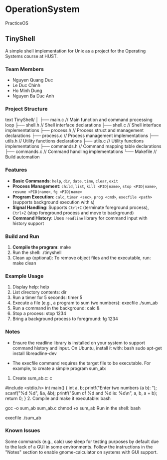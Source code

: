 # OperationSystem
PracticeOS

## TinyShell
A simple shell implementation for Unix as a project for the Operating Systems course at HUST.

### Team Members
- Nguyen Quang Duc
- Le Duc Chinh
- Ho Minh Dung
- Nguyen Ba Duc Anh

### Project Structure
text
TinyShell/
│
├── main.c         // Main function and command processing loop
├── shell.h        // Shell interface declarations
├── shell.c        // Shell interface implementations
├── process.h      // Process struct and management declarations
├── process.c      // Process management implementations
├── utils.h        // Utility functions declarations
├── utils.c        // Utility functions implementations
├── commands.h     // Command mapping table declarations
├── commands.c     // Command handling implementations
└── Makefile       // Build automation


### Features
- **Basic Commands**: `help`, `dir`, `date`, `time`, `clear`, `exit`
- **Process Management**: `child`, `list`, `kill <PID|name>`, `stop <PID|name>`, `resume <PID|name>`, `fg <PID|name>`
- **Program Execution**: `calc`, `timer <sec>`, `prog <cmd>`, `execfile <path>` (supports background execution with `&`)
- **Signal Handling**: Supports `Ctrl+C` (terminate foreground process), `Ctrl+Z` (stop foreground process and move to background)
- **Command History**: Uses `readline` library for command input with history support

### Build and Run
1. **Compile the program**:
   make
2. Run the shell:
    ./tinyshell
3. Clean up (optional): To remove object files and the executable, run:
    make clean


### Example Usage
1. Display help:
    help
2. List directory contents:
    dir
3. Run a timer for 5 seconds:
    timer 5
4. Execute a file (e.g., a program to sum two numbers):
    execfile ./sum_ab
5. Run a command in the background:
    calc &
6. Stop a process:
    stop 1234
7. Bring a background process to foreground:
    fg 1234

### Notes
- Ensure the readline library is installed on your system to support command history and input.
On Ubuntu, install it with:
bash
sudo apt-get install libreadline-dev

- The execfile command requires the target file to be executable. For example, to create a simple program sum_ab:
1. Create sum_ab.c:
c

#include <stdio.h>
int main() {
    int a, b;
    printf("Enter two numbers (a b): ");
    scanf("%d %d", &a, &b);
    printf("Sum of %d and %d is: %d\n", a, b, a + b);
    return 0;
}
2. Compile and make it executable:
bash

gcc -o sum_ab sum_ab.c
chmod +x sum_ab
Run in the shell:
bash

execfile ./sum_ab

### Known Issues
Some commands (e.g., calc) use sleep for testing purposes by default due to the lack of a GUI in some environments. Follow the instructions in the "Notes" section to enable gnome-calculator on systems with GUI support.